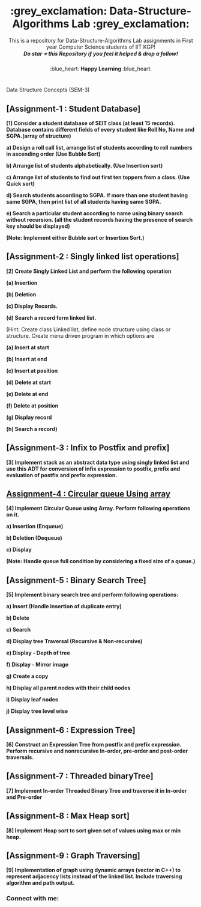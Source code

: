 <h1 align="middle"> :grey_exclamation: Data-Structure-Algorithms Lab :grey_exclamation: </h1>
<p align ="middle"> This is a repository for Data-Structure-Algorithms Lab assignments in First year Computer Science students of IIT KGP! <br>
<b><i>Do star ⭐ this Repository if you feel it helped & drop a follow!</b></i><br><br>
:blue_heart: <b> Happy Learning </b> :blue_heart:
<br></p>
  
# 
Data Structure Concepts (SEM-3) 

## [Assignment-1 : Student Database]
**[1] Consider a student database of SEIT class (at least 15 records). Database contains different fields of every student like Roll No, Name and SGPA.(array of structure)**

**a) Design a roll call list, arrange list of students according to roll numbers in ascending order (Use Bubble Sort)**

**b) Arrange list of students alphabetically. (Use Insertion sort)**

**c) Arrange list of students to find out first ten toppers from a class. (Use Quick sort)**

**d) Search students according to SGPA. If more than one student having same SGPA, then print list of all students having same SGPA.**

**e) Search a particular student according to name using binary search without recursion. (all the student records having the presence of search key should be displayed)**

**(Note: Implement either Bubble sort or Insertion Sort.)**

## [Assignment-2 : Singly linked list operations]
**[2] Create Singly Linked List and perform the following operation**

**(a) Insertion**

**(b) Deletion**

**(c) Display Records.**

**(d) Search a record form linked list.**

(Hint: Create class Linked list, define node structure using class or structure. 
Create menu driven program in which options are

**(a) Insert at start**

**(b) Insert at end**

**(c) Insert at position**

**(d) Delete at start**

**(e) Delete at end**

**(f) Delete at position**

**(g) Display record**

**(h) Search a record)**


## [Assignment-3 : Infix to Postfix and prefix]
**[3] Implement stack as an abstract data type using singly linked list and use this ADT for conversion of
infix expression to postfix, prefix and evaluation of postfix and prefix expression.**

## [Assignment-4 : Circular queue Using array]()
**[4] Implement Circular Queue using Array. Perform following operations on it.**

**a) Insertion (Enqueue)**

**b) Deletion (Dequeue)**

**c) Display**

**(Note: Handle queue full condition by considering a fixed size of a queue.)**

## [Assignment-5 : Binary Search Tree]
**[5] Implement binary search tree and perform following operations:**

**a) Insert (Handle insertion of duplicate entry)**

**b) Delete**

**c) Search**

**d) Display tree Traversal (Recursive & Non-recursive)**

**e) Display - Depth of tree**

**f) Display - Mirror image**

**g) Create a copy**

**h) Display all parent nodes with their child nodes**

**i) Display leaf nodes**

**j) Display tree level wise**

## [Assignment-6 : Expression Tree]
**[6] Construct an Expression Tree from postfix and prefix expression. Perform recursive and nonrecursive In-order, pre-order and post-order traversals.**

## [Assignment-7 : Threaded binaryTree]
**[7] Implement In-order Threaded Binary Tree and traverse it in In-order and Pre-order**

## [Assignment-8 : Max Heap sort]
**[8] Implement Heap sort to sort given set of values using max or min heap.**

## [Assignment-9 : Graph Traversing]
**[9] Implementation of graph using dynamic arrays (vector in C++) to represent adjacency lists instead of the linked list.
Include traversing algorithm and path output.**

### Connect with me:

[linkedin]: https://www.linkedin.com/in/shivshankar-yadav-576b00236/

